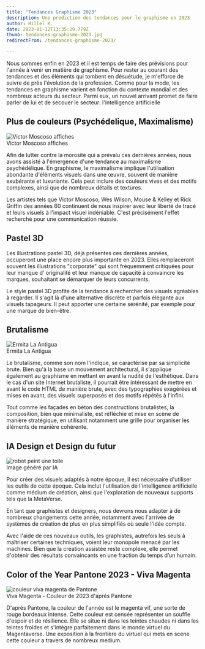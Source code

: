 ```yaml
---
title: "Tendances Graphisme 2023"
description: Une prediction des tendances pour le graphisme en 2023
author: Hillel K.
date: 2023-01-12T13:35:29.779Z
thumb: tendances-graphisme-2023.jpg
redirectFrom: /tendances-graphisme-2023/

---
```


Nous sommes enfin en 2023 et il est temps de faire des prévisions pour l'année à venir en matière de graphisme. Pour rester au courant des tendances et des éléments qui tombent en désuétude, je m'efforce de suivre de près l'évolution de la profession. Comme pour la mode, les tendances en graphisme varient en fonction du contexte mondial et des nombreux acteurs du secteur. Parmi eux, un nouvel arrivant promet de faire parler de lui et de secouer le secteur: l'intelligence artificielle


## Plus de couleurs (Psychédelique, Maximalisme)


<img class="rounded shadow max-w-3xl" src="/assets/img/victor-moscoso.jpg" alt="Victor Moscoso affiches"/>
 <figcaption>Victor Moscoso affiches</figcaption> 

Afin de lutter contre la morosité qui a prévalu ces dernières années, nous avons assisté à l'émergence d'une tendance au maximalisme psychédélique. En graphisme, le maximalisme implique l'utilisation abondante d'éléments visuels dans une œuvre, souvent de manière exubérante et luxuriante. Cela peut inclure des couleurs vives et des motifs complexes, ainsi que de nombreux détails et textures.

Les artistes tels que Victor Moscoso, Wes Wilson, Mouse & Kelley et Rick Griffin des années 60 continuent de nous inspirer avec leur liberté de tracé et leurs visuels à l'impact visuel indéniable. C'est précisément l'effet recherché pour une communication réussie.



## Pastel 3D 

Les illustrations pastel 3D, déjà présentes ces dernières années, occuperont une place encore plus importante en 2023. Elles remplaceront souvent les illustrations "corporate" qui sont fréquemment critiquées pour leur manque d' originalité et leur manque de capacité à convaincre les marques, souhaitant se démarquer de leurs concurrents.

Le style pastel 3D profite de la tendance à rechercher des visuels agréables à regarder. Il s'agit là d'une alternative discrète et parfois élégante aux visuels tapageurs. Il peut apporter une certaine sérénité, par exemple pour une marque de bien-être.



## Brutalisme
<img class="rounded shadow max-w-3xl" src="/assets/img/batiment-brutaliste.jpg" alt="Ermita La Antigua"/>
 <figcaption>Ermita La Antigua</figcaption> 

Le brutalisme, comme son nom l'indique, se caractérise par sa simplicité brute. Bien qu'à la base un mouvement architectural, il s'applique également au graphisme en mettant en avant la nudité de l'esthétique. Dans le cas d'un site Internet brutaliste, il pourrait être intéressant de mettre en avant le code HTML de manière brute, avec des typographies exagérées et mises en avant, des visuels superposés et des motifs répétés à l'infini.

Tout comme les façades en béton des constructions brutalistes, la composition, bien que minimaliste, est réfléchie et mise en scène de manière stratégique, en utilisant notamment une grille pour organiser les éléments de manière cohérente.





## IA Design et Design du futur
<img class="rounded shadow max-w-3xl" src="/assets/img/ia-Painter.jpg" alt="robot peint une toile"/>
 <figcaption>Image généré par IA</figcaption> 

Pour créer des visuels adaptés à notre époque, il est nécessaire d'utiliser les outils de cette époque. Cela inclut l'utilisation de l'intelligence artificielle comme médium de création, ainsi que l'exploration de nouveaux supports tels que la MetaVerse. 

En tant que graphistes et designers, nous devrons nous adapter à de nombreux changements cette année, notamment avec l'arrivée de systèmes de création de plus en plus simplifiés où seule l'idée compte.

Avec l'aide de ces nouveaux outils, les graphistes, autrefois les seuls à maîtriser certaines techniques, voient leur monopole menacé par les machines. Bien que la création assistée reste complexe, elle permet d'obtenir des résultats convaincants en une fraction du temps d’un humain.





## Color of the Year Pantone 2023 - Viva Magenta
<img class="rounded shadow max-w-3xl" src="/assets/img/pantone-2022-viva-magenta.jpg" alt="couleur viva magenta de Pantone"/>
 <figcaption>Viva Magenta - Couleur de 2023 d'aprés Pantone</figcaption> 

D'aprés Pantone, la couleur de l'année est le magenta vif, une sorte de rouge bordeaux intense. Cette couleur est censée représenter un souffle d'espoir et de résilience. Elle se situe ni dans les teintes chaudes ni dans les teintes froides et s'intègre parfaitement dans le monde virtuel du Magentaverse. Une exposition à la frontière du virtuel qui mets en scene cette couleur a travers de nombreux medium. 



